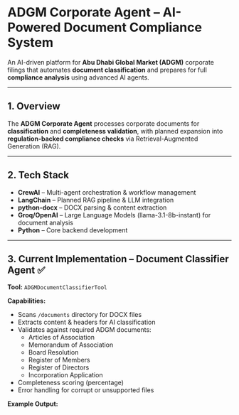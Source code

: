 
# ADGM Corporate Agent – AI-Powered Document Compliance System

An AI-driven platform for **Abu Dhabi Global Market (ADGM)** corporate filings that automates **document classification** and prepares for full **compliance analysis** using advanced AI agents.

---

## 1. Overview
The **ADGM Corporate Agent** processes corporate documents for **classification** and **completeness validation**, with planned expansion into **regulation-backed compliance checks** via Retrieval-Augmented Generation (RAG).

---

## 2. Tech Stack
- **CrewAI** – Multi-agent orchestration & workflow management
- **LangChain** – Planned RAG pipeline & LLM integration
- **python-docx** – DOCX parsing & content extraction
- **Groq/OpenAI** – Large Language Models (llama-3.1-8b-instant) for document analysis
- **Python** – Core backend development

---

## 3. Current Implementation – Document Classifier Agent ✅

**Tool:** `ADGMDocumentClassifierTool`

**Capabilities:**
- Scans `/documents` directory for DOCX files
- Extracts content & headers for AI classification
- Validates against required ADGM documents:
  - Articles of Association
  - Memorandum of Association
  - Board Resolution
  - Register of Members
  - Register of Directors
  - Incorporation Application
- Completeness scoring (percentage)
- Error handling for corrupt or unsupported files

**Example Output:**
